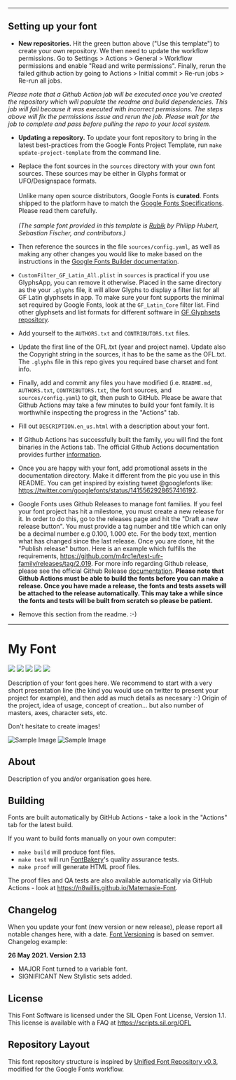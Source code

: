 ----

## Setting up your font

* **New repositories.** Hit the green button above ("Use this template") to create your own repository. We then need to update the workflow permissions. Go to Settings > Actions > General > Workflow permissions and enable "Read and write permissions". Finally, rerun the failed github action by going to Actions > Initial commit > Re-run jobs > Re-run all jobs.

*Please note that a Github Action job will be executed once you've created the repository which will populate the readme and build dependencies. This job will fail because it was executed with incorrect permissions. The steps above will fix the permissions issue and rerun the job. Please wait for the job to complete and pass before pulling the repo to your local system.*

* **Updating a repository.** To update your font repository to bring in the latest best-practices from the Google Fonts Project Template, run `make update-project-template` from the command line.

* Replace the font sources in the `sources` directory with your own font sources. These sources may be either in Glyphs format or UFO/Designspace formats.\
\
Unlike many open source distributors, Google Fonts is **curated**. Fonts shipped to the platform have to match the [Google Fonts Specifications](https://github.com/googlefonts/gf-docs/tree/main/Spec). Please read them carefully.\
\
*(The sample font provided in this template is [Rubik](https://github.com/googlefonts/rubik/) by Philipp Hubert, Sebastian Fischer, and contributors.)*

* Then reference the sources in the file `sources/config.yaml`, as well as making any other changes you would like to make based on the instructions in the [Google Fonts Builder documentation](https://github.com/googlefonts/gftools/blob/main/Lib/gftools/builder/__init__.py).

* `CustomFilter_GF_Latin_All.plist` in `sources` is practical if you use GlyphsApp, you can remove it otherwise. Placed in the same directory as the your `.glyphs` file, it will allow Glyphs to display a filter list for all GF Latin glyphsets in app. To make sure your font supports the minimal set required by Google Fonts, look at the `GF_Latin_Core` filter list. Find other glyphsets and list formats for different software in [GF Glyphsets repository](https://github.com/googlefonts/glyphsets/tree/main/GF_glyphsets).

* Add yourself to the `AUTHORS.txt` and `CONTRIBUTORS.txt` files.

* Update the first line of the OFL.txt (year and project name). Update also the Copyright string in the sources, it has to be the same as the OFL.txt. The `.glyphs` file in this repo gives you required base charset and font info.

* Finally, add and commit any files you have modified (i.e. `README.md`, `AUTHORS.txt`, `CONTRIBUTORS.txt`, the font sources, and `sources/config.yaml`) to git, then push to GitHub. Please be aware that Github Actions may take a few minutes to build your font family. It is worthwhile inspecting the progress in the "Actions" tab.

* Fill out `DESCRIPTION.en_us.html` with a description about your font.

* If Github Actions has successfully built the family, you will find the font binaries in the Actions tab. The official Github Actions documentation provides further [information](https://docs.github.com/en/actions/managing-workflow-runs/downloading-workflow-artifacts).

* Once you are happy with your font, add promotional assets in the documentation directory. Make it different from the pic you use in this README. You can get inspired by existing tweet @googlefonts like: https://twitter.com/googlefonts/status/1415562928657416192.

* Google Fonts uses Github Releases to manage font families. If you feel your font project has hit a milestone, you must create a new release for it. In order to do this, go to the releases page and hit the "Draft a new release button". You must provide a tag number and title which can only be a decimal number e.g 0.100, 1.000 etc. For the body text, mention what has changed since the last release. Once you are done, hit the "Publish release" button. Here is an example which fulfills the requirements, https://github.com/m4rc1e/test-ufr-family/releases/tag/2.019. For more info regarding Github release, please see the official Github Release [documentation](https://docs.github.com/en/repositories/releasing-projects-on-github/managing-releases-in-a-repository). **Please note that Github Actions must be able to build the fonts before you can make a release. Once you have made a release, the fonts and tests assets will be attached to the release automatically. This may take a while since the fonts and tests will be built from scratch so please be patient.**

* Remove this section from the readme. :-)
----


# My Font

[![][Fontbakery]](https://n8willis.github.io/Matemasie-Font/fontbakery/fontbakery-report.html)
[![][Universal]](https://n8willis.github.io/Matemasie-Font/fontbakery/fontbakery-report.html)
[![][GF Profile]](https://n8willis.github.io/Matemasie-Font/fontbakery/fontbakery-report.html)
[![][Outline Correctness]](https://n8willis.github.io/Matemasie-Font/fontbakery/fontbakery-report.html)
[![][Shaping]](https://n8willis.github.io/Matemasie-Font/fontbakery/fontbakery-report.html)

[Fontbakery]: https://img.shields.io/endpoint?url=https%3A%2F%2Fraw.githubusercontent.com%2Fn8willis%2FMatemasie-Font%2Fgh-pages%2Fbadges%2Foverall.json
[GF Profile]: https://img.shields.io/endpoint?url=https%3A%2F%2Fraw.githubusercontent.com%2Fn8willis%2FMatemasie-Font%2Fgh-pages%2Fbadges%2FGoogleFonts.json
[Outline Correctness]: https://img.shields.io/endpoint?url=https%3A%2F%2Fraw.githubusercontent.com%2Fn8willis%2FMatemasie-Font%2Fgh-pages%2Fbadges%2FOutlineCorrectnessChecks.json
[Shaping]: https://img.shields.io/endpoint?url=https%3A%2F%2Fraw.githubusercontent.com%2Fn8willis%2FMatemasie-Font%2Fgh-pages%2Fbadges%2FShapingChecks.json
[Universal]: https://img.shields.io/endpoint?url=https%3A%2F%2Fraw.githubusercontent.com%2Fn8willis%2FMatemasie-Font%2Fgh-pages%2Fbadges%2FUniversal.json

Description of your font goes here. We recommend to start with a very short presentation line (the kind you would use on twitter to present your project for example), and then add as much details as necesary :-) Origin of the project, idea of usage, concept of creation… but also number of masters, axes, character sets, etc.

Don't hesitate to create images!

![Sample Image](documentation/image1.png)
![Sample Image](documentation/image2.png)

## About

Description of you and/or organisation goes here.

## Building

Fonts are built automatically by GitHub Actions - take a look in the "Actions" tab for the latest build.

If you want to build fonts manually on your own computer:

* `make build` will produce font files.
* `make test` will run [FontBakery](https://github.com/googlefonts/fontbakery)'s quality assurance tests.
* `make proof` will generate HTML proof files.

The proof files and QA tests are also available automatically via GitHub Actions - look at https://n8willis.github.io/Matemasie-Font.

## Changelog

When you update your font (new version or new release), please report all notable changes here, with a date.
[Font Versioning](https://github.com/googlefonts/gf-docs/tree/main/Spec#font-versioning) is based on semver. 
Changelog example:

**26 May 2021. Version 2.13**
- MAJOR Font turned to a variable font.
- SIGNIFICANT New Stylistic sets added.

## License

This Font Software is licensed under the SIL Open Font License, Version 1.1.
This license is available with a FAQ at
https://scripts.sil.org/OFL

## Repository Layout

This font repository structure is inspired by [Unified Font Repository v0.3](https://github.com/unified-font-repository/Unified-Font-Repository), modified for the Google Fonts workflow.
